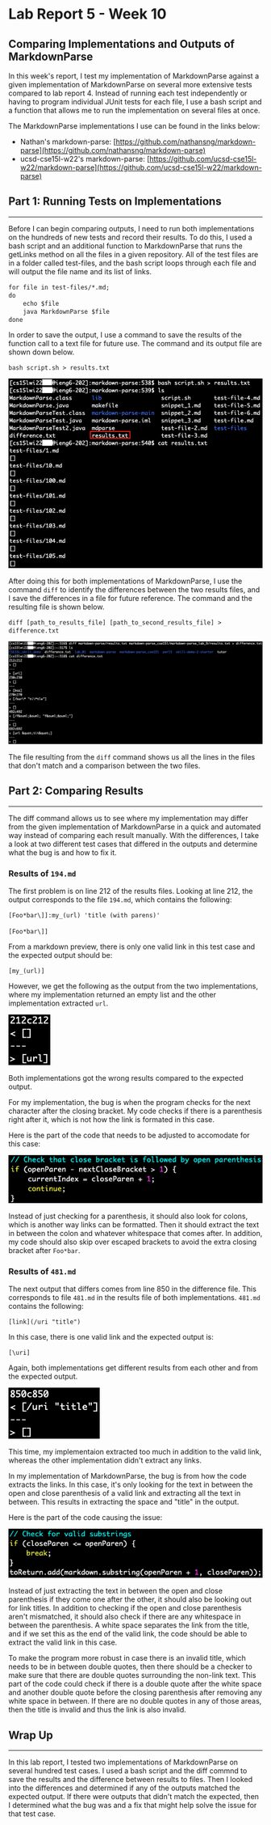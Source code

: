 # Lab Report 5 - Week 10

## Comparing Implementations and Outputs of MarkdownParse

In this week's report, I test my implementation of MarkdownParse against a given implementation of MarkdownParse on several more extensive tests compared to lab report 4. Instead of running each test independently or having to program individual JUnit tests for each file, I use a bash script and a function that allows me to run the implementation on several files at once.

The MarkdownParse implementations I use can be found in the links below:

- Nathan's markdown-parse: [https://github.com/nathansng/markdown-parse](https://github.com/nathansng/markdown-parse)
- ucsd-cse15l-w22's markdown-parse: [https://github.com/ucsd-cse15l-w22/markdown-parse](https://github.com/ucsd-cse15l-w22/markdown-parse)



## Part 1: Running Tests on Implementations
---

Before I can begin comparing outputs, I need to run both implementations on the hundreds of new tests and record their results. To do this, I used a bash script and an additional function to MarkdownParse that runs the getLinks method on all the files in a given repository. All of the test files are in a folder called test-files, and the bash script loops through each file and will output the file name and its list of links.

```
for file in test-files/*.md;
do
    echo $file
    java MarkdownParse $file
done
```

In order to save the output, I use a command to save the results of the function call to a text file for future use. The command and its output file are shown down below.

```
bash script.sh > results.txt
```

![Saving results](lab_report_5_saving_results.png)

After doing this for both implementations of MarkdownParse, I use the command `diff` to identify the differences between the two results files, and I save the differences in a file for future reference. The command and the resulting file is shown below.

```
diff [path_to_results_file] [path_to_second_results_file] > difference.txt
```

![Differences](lab_report_5_differences.png)

The file resulting from the `diff` command shows us all the lines in the files that don't match and a comparison between the two files.

## Part 2: Comparing Results
---

The diff command allows us to see where my implementation may differ from the given implementation of MarkdownParse in a quick and automated way instead of comparing each result manually. With the differences, I take a look at two different test cases that differed in the outputs and determine what the bug is and how to fix it.

### Results of `194.md`

The first problem is on line 212 of the results files. Looking at line 212, the output corresponds to the file `194.md`, which contains the following:

```
[Foo*bar\]]:my_(url) 'title (with parens)'

[Foo*bar\]]
```

From a markdown preview, there is only one valid link in this test case and the expected output should be:

```
[my_(url)]
```

However, we get the following as the output from the two implementations, where my implementation returned an empty list and the other implementation extracted `url`.

![Output of implementations 1](lab_report_5_output_1.png)

Both implementations got the wrong results compared to the expected output.

For my implementation, the bug is when the program checks for the next character after the closing bracket. My code checks if there is a parenthesis right after it, which is not how the link is formated in this case.

Here is the part of the code that needs to be adjusted to accomodate for this case:

![Code issue 1](lab_report_5_issue_1.png)

Instead of just checking for a parenthesis, it should also look for colons, which is another way links can be formatted. Then it should extract the text in between the colon and whatever whitespace that comes after. In addition, my code should also skip over escaped brackets to avoid the extra closing bracket after `Foo*bar`.

### Results of `481.md`

The next output that differs comes from line 850 in the difference file. This corresponds to file `481.md` in the results file of both implementations. `481.md` contains the following:

```
[link](/uri "title")
```

In this case, there is one valid link and the expected output is:

```
[\uri]
```

Again, both implementations get different results from each other and from the expected output.

![Output of implementations 2](lab_report_5_output_2.png)

This time, my implementaion extracted too much in addition to the valid link, whereas the other implementation didn't extract any links.

In my implementation of MarkdownParse, the bug is from how the code extracts the links. In this case, it's only looking for the text in between the open and close parenthesis of a valid link and extracting all the text in between. This results in extracting the space and "title" in the output.

Here is the part of the code causing the issue:

![Code issue 2](lab_report_5_issue_2.png)

Instead of just extracting the text in between the open and close parenthesis if they come one after the other, it should also be looking out for link titles. In addition to checking if the open and close parenthesis aren't mismatched, it should also check if there are any whitespace in between the parenthesis. A white space separates the link from the title, and if we set this as the end of the valid link, the code should be able to extract the valid link in this case.

To make the program more robust in case there is an invalid title, which needs to be in between double quotes, then there should be a checker to make sure that there are double quotes surrounding the non-link text. This part of the code could check if there is a double quote after the white space and another double quote before the closing parenthesis after removing any white space in between. If there are no double quotes in any of those areas, then the title is invalid and thus the link is also invalid.

## Wrap Up
---

In this lab report, I tested two implementations of MarkdownParse on several hundred test cases. I used a bash script and the diff commnd to save the results and the difference between results to files. Then I looked into the differences and determined if any of the outputs matched the expected output. If there were outputs that didn't match the expected, then I determined what the bug was and a fix that might help solve the issue for that test case.